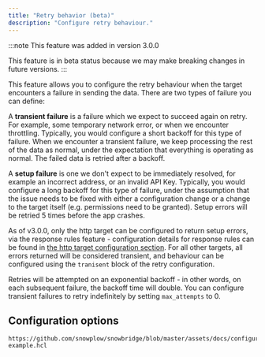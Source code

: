 ```yaml
---
title: "Retry behavior (beta)"
description: "Configure retry behaviour."
---
```


:::note
This feature was added in version 3.0.0

This feature is in beta status because we may make breaking changes in future versions.
:::

This feature allows you to configure the retry behaviour when the target encounters a failure in sending the data. There are two types of failure you can define:

A **transient failure** is a failure which we expect to succeed again on retry. For example, some temporary network error, or when we encounter throttling. Typically, you would configure a short backoff for this type of failure. When we encounter a transient failure, we keep processing the rest of the data as normal, under the expectation that everything is operating as normal. The failed data is retried after a backoff.

A **setup failure** is one we don't expect to be immediately resolved, for example an incorrect address, or an invalid API Key. Typically, you would configure a long backoff for this type of failure, under the assumption that the issue needs to be fixed with either a configuration change or a change to the target itself (e.g. permissions need to be granted). Setup errors will be retried 5 times before the app crashes.

As of v3.0.0, only the http target can be configured to return setup errors, via the response rules feature - configuration details for response rules can be found in [the http target configuration section](/docs/destinations/forwarding-events/snowbridge/configuration/targets/http/index.md). For all other targets, all errors returned will be considered transient, and behaviour can be configured using the `tranisent` block of the retry configuration.

Retries will be attempted on an exponential backoff - in other words, on each subsequent failure, the backoff time will double. You can configure transient failures to retry indefinitely by setting `max_attempts` to 0.

## Configuration options

```hcl reference
https://github.com/snowplow/snowbridge/blob/master/assets/docs/configuration/retry-example.hcl
```
